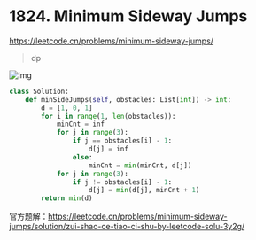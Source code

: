 # 1824. Minimum Sideway Jumps

<https://leetcode.cn/problems/minimum-sideway-jumps/>

> dp

![img](https://img2023.cnblogs.com/blog/2975286/202301/2975286-20230121084409363-1862195813.png)

```Python
class Solution:
    def minSideJumps(self, obstacles: List[int]) -> int:
        d = [1, 0, 1]
        for i in range(1, len(obstacles)):
            minCnt = inf
            for j in range(3):
                if j == obstacles[i] - 1:
                    d[j] = inf
                else:
                    minCnt = min(minCnt, d[j])
            for j in range(3):
                if j != obstacles[i] - 1:
                    d[j] = min(d[j], minCnt + 1)
        return min(d)
```

官方题解：<https://leetcode.cn/problems/minimum-sideway-jumps/solution/zui-shao-ce-tiao-ci-shu-by-leetcode-solu-3y2g/>
